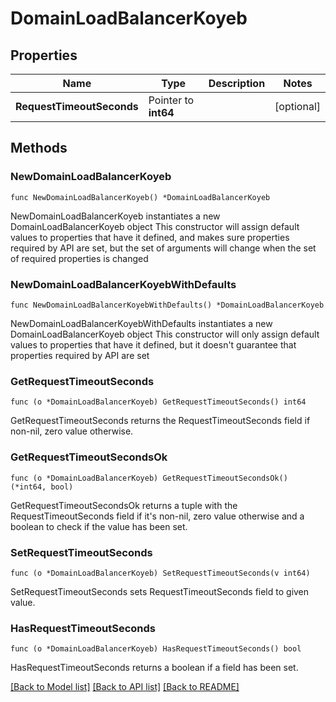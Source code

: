 # DomainLoadBalancerKoyeb

## Properties

Name | Type | Description | Notes
------------ | ------------- | ------------- | -------------
**RequestTimeoutSeconds** | Pointer to **int64** |  | [optional] 

## Methods

### NewDomainLoadBalancerKoyeb

`func NewDomainLoadBalancerKoyeb() *DomainLoadBalancerKoyeb`

NewDomainLoadBalancerKoyeb instantiates a new DomainLoadBalancerKoyeb object
This constructor will assign default values to properties that have it defined,
and makes sure properties required by API are set, but the set of arguments
will change when the set of required properties is changed

### NewDomainLoadBalancerKoyebWithDefaults

`func NewDomainLoadBalancerKoyebWithDefaults() *DomainLoadBalancerKoyeb`

NewDomainLoadBalancerKoyebWithDefaults instantiates a new DomainLoadBalancerKoyeb object
This constructor will only assign default values to properties that have it defined,
but it doesn't guarantee that properties required by API are set

### GetRequestTimeoutSeconds

`func (o *DomainLoadBalancerKoyeb) GetRequestTimeoutSeconds() int64`

GetRequestTimeoutSeconds returns the RequestTimeoutSeconds field if non-nil, zero value otherwise.

### GetRequestTimeoutSecondsOk

`func (o *DomainLoadBalancerKoyeb) GetRequestTimeoutSecondsOk() (*int64, bool)`

GetRequestTimeoutSecondsOk returns a tuple with the RequestTimeoutSeconds field if it's non-nil, zero value otherwise
and a boolean to check if the value has been set.

### SetRequestTimeoutSeconds

`func (o *DomainLoadBalancerKoyeb) SetRequestTimeoutSeconds(v int64)`

SetRequestTimeoutSeconds sets RequestTimeoutSeconds field to given value.

### HasRequestTimeoutSeconds

`func (o *DomainLoadBalancerKoyeb) HasRequestTimeoutSeconds() bool`

HasRequestTimeoutSeconds returns a boolean if a field has been set.


[[Back to Model list]](../README.md#documentation-for-models) [[Back to API list]](../README.md#documentation-for-api-endpoints) [[Back to README]](../README.md)


